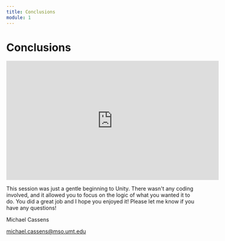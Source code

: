 ```yaml
---
title: Conclusions
module: 1
---
```


# Conclusions

<iframe width="560" height="315" src="https://www.youtube.com/embed/Fyeilx4bhlw" frameborder="0" allow="accelerometer; autoplay; encrypted-media; gyroscope; picture-in-picture" allowfullscreen></iframe>

This session was just a gentle beginning to Unity.  There wasn't any coding involved, and it allowed you to focus on the logic of what you wanted it to do.  You did a great job and I hope you enjoyed it!  Please let me know if you have any questions!

Michael Cassens

michael.cassens@mso.umt.edu
